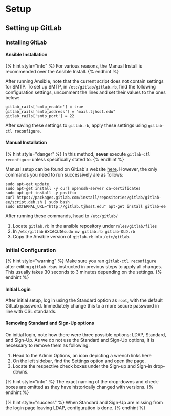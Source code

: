 # Setup

## Setting up GitLab

### Installing GitLab

#### Ansible Installation

{% hint style="info" %}
For various reasons, the Manual Install is recommended over the Ansible Install.
{% endhint %}

After running Ansible, note that the current script does not contain settings for SMTP. To set up SMTP, in `/etc/gitlab/gitlab.rb`, find the following configuration settings, uncomment the lines and set their values to the ones below:

```text
gitlab_rails['smtp_enable'] = true
gitlab_rails['smtp_address'] = "mail.tjhsst.edu"
gitlab_rails['smtp_port'] = 22
```

After saving these settings to `gitlab.rb`, apply these settings using `gitlab-ctl reconfigure`.

#### Manual Installation

{% hint style="danger" %}
In this method, **never** execute `gitlab-ctl reconfigure` unless specifically stated to.
{% endhint %}

Manual setup can be found on GitLab's website [here](https://about.gitlab.com/installation/). However, the only commands you need to run successively are as follows:

```text
sudo apt-get update
sudo apt-get install -y curl openssh-server ca-certificates
sudo apt-get install -y postfix
curl https://packages.gitlab.com/install/repositories/gitlab/gitlab-ee/script.deb.sh | sudo bash
sudo EXTERNAL_URL="http://gitlab.tjhsst.edu" apt-get install gitlab-ee
```

After running these commands, head to `/etc/gitlab/`

1. Locate `gitlab.rb` in the ansible repository under r`oles/gitlab/files`
2. In `/etc/gitlab` excecute`sudo mv gitlab.rb gitlab-OLD.rb`
3. Copy the Ansible version of `gitlab.rb` into `/etc/gitlab`.

### Initial Configuration

{% hint style="warning" %}
Make sure you ran `gitlab-ctl reconfigure` after editing `gitlab.rb`as instructed in previous steps to apply all changes. This usually takes 30 seconds to 3 minutes depending on the settings.
{% endhint %}

#### Initial Login

After initial setup, log in using the Standard option as `root`, with the default GitLab password. Immediately change this to a more secure password in line with CSL standards.

#### Removing Standard and Sign-Up options

On initial login, note how there were three possible options: LDAP, Standard, and Sign-Up. As we do not use the Standard and Sign-Up options, it is necessary to remove them as following:

1. Head to the Admin Options, an icon depicting a wrench links here
2. On the left sidebar, find the Settings option and open the page.
3. Locate the respective check boxes under the Sign-up and Sign-in drop-downs.

{% hint style="info" %}
The exact naming of the drop-downs and check-boxes are omitted as they have historically changed with versions.
{% endhint %}

{% hint style="success" %}
When Standard and Sign-Up are missing from the login page leaving LDAP, configuration is done.
{% endhint %}

